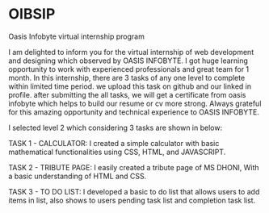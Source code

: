 # OIBSIP
Oasis Infobyte virtual internship program 

I am delighted to inform you for the virtual internship of web development and designing which observed by OASIS INFOBYTE. I got huge learning opportunity to work with experienced professionals and great team for 1 month. In this internship, there are 3 tasks of any one level to complete within limited time period. we upload this task on github and our linked in profile. after submitting the all tasks, we will get a certificate from oasis infobyte which helps to build our resume or cv more strong. Always grateful for this amazing opportunity and technical experience to OASIS INFOBYTE.

I selected level 2 which considering 3 tasks are shown in below:

TASK 1 - CALCULATOR:   I created a simple calculator with basic mathematical functionalities using CSS, HTML, and JAVASCRIPT.

TASK 2 - TRIBUTE PAGE:   I easily created a tribute page of MS DHONI, With a basic understanding of HTML and CSS.

TASK 3 - TO DO LIST:   I developed a basic to do list that allows users to add items in list, also shows to users pending task list and completion task list. 
